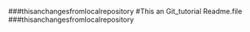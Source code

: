 ###thisanchangesfromlocalrepository
#This an Git_tutorial Readme.file
###thisanchangesfromlocalrepository